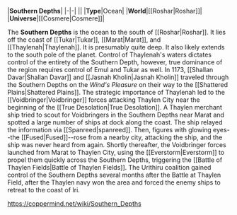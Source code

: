 |**Southern Depths**|
|-|-|
||
|**Type**|Ocean|
|**World**|[[Roshar\|Roshar]]|
|**Universe**|[[Cosmere\|Cosmere]]|

The **Southern Depths** is the ocean to the south of [[Roshar\|Roshar]]. It lies off the coast of [[Tukar\|Tukar]], [[Marat\|Marat]], and [[Thaylenah\|Thaylenah]]. It is presumably quite deep. It also likely extends to the south pole of the planet. Control of Thaylenah's waters dictates control of the entirety of the Southern Depth, however, true dominance of the region requires control of Emul and Tukar as well.
In 1173, [[Shallan Davar\|Shallan Davar]] and [[Jasnah Kholin\|Jasnah Kholin]] traveled through the Southern Depths on the *Wind's Pleasure* on their way to the [[Shattered Plains\|Shattered Plains]].
The strategic importance of Thaylenah led to the [[Voidbringer\|Voidbringer]] forces attacking Thaylen City near the beginning of the [[True Desolation\|True Desolation]]. A Thaylen merchant ship tried to scout for Voidbringers in the Southern Depths near Marat and spotted a large number of ships at dock along the coast. The ship relayed the information via [[Spanreed\|spanreed]]. Then, figures with glowing eyes--the [[Fused\|Fused]]--rose from a nearby city, attacking the ship, and the ship was never heard from again. Shortly thereafter, the Voidbringer forces launched from Marat to Thaylen City, using the [[Everstorm\|Everstorm]] to propel them quickly across the Southern Depths, triggering the [[Battle of Thaylen Fields\|Battle of Thaylen Fields]].
The Urithiru coalition gained control of the Southern Depths several months after the Battle at Thaylen Field, after the Thaylen navy won the area and forced the enemy ships to retreat to the coast of Iri.



https://coppermind.net/wiki/Southern_Depths